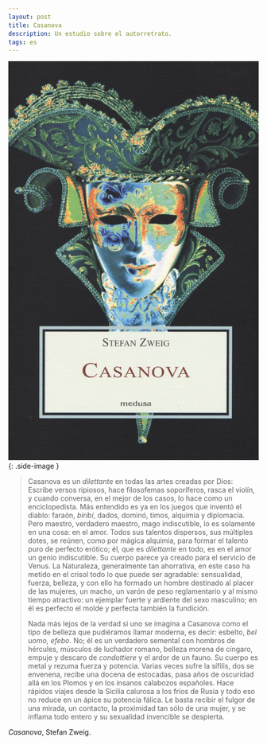 ```yaml
---
layout: post
title: Casanova
description: Un estudio sobre el autorretrato.
tags: es
---
```


![Casanova. Stefan Zweig][1]
{: .side-image }

> Casanova es un *dilettante* en todas las artes creadas por Dios: Escribe versos
> ripiosos, hace filosofemas soporíferos, rasca el violín, y cuando conversa, en
> el mejor de los casos, lo hace como un enciclopedista. Más entendido es ya en
> los juegos que inventó el diablo: faraón, *biribí*, dados, dominó, timos,
> alquimia y diplomacia. Pero maestro, verdadero maestro, mago indiscutible, lo
> es solamente en una cosa: en el amor. Todos sus talentos dispersos, sus
> múltiples dotes, se reúnen, como por mágica alquimia, para formar el talento
> puro de perfecto erótico; él, que es *dilettante* en todo, es en el amor un
> genio indiscutible. Su cuerpo parece ya creado para el servicio de Venus. La
> Naturaleza, generalmente tan ahorrativa, en este caso ha metido en el crisol
> todo lo que puede ser agradable: sensualidad, fuerza, belleza, y con ello ha
> formado un hombre destinado al placer de las mujeres, un macho, un varón de
> peso reglamentario y al mismo tiempo atractivo: un ejemplar fuerte y ardiente
> del sexo masculino; en él es perfecto el molde y perfecta también la fundición.
>
> Nada más lejos de la verdad si uno se imagina a Casanova como el tipo de
> belleza que pudiéramos llamar moderna, es decir: esbelto, *bel uomo, efebo*.
> No; él es un verdadero semental con hombros de hércules, músculos de luchador
> romano, belleza morena de cíngaro, empuje y descaro de *condottiere* y el ardor
> de un fauno. Su cuerpo es metal y rezuma fuerza y potencia. Varias veces sufre
> la sífilis, dos se envenena, recibe una docena de estocadas, pasa años de
> oscuridad allá en los Plomos y en los insanos calabozos españoles. Hace rápidos
> viajes desde la Sicilia calurosa a los fríos de Rusia y todo eso no reduce en
> un ápice su potencia fálica. Le basta recibir el fulgor de una mirada, un
> contacto, la proximidad tan sólo de una mujer, y se inflama todo entero y su
> sexualidad invencible se despierta.

*Casanova*, Stefan Zweig.


[1]: /assets/images/notes/casanova-stefan-zweig.jpg
